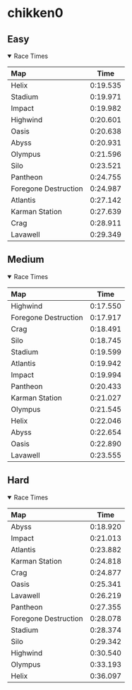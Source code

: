# chikken0
## Easy
<details open>
<summary>Race Times</summary>

| Map      | Time  |
| :------------- | :-----: |
| Helix              | 0:19.535 |
| Stadium              | 0:19.971 |
| Impact              | 0:19.982 |
| Highwind              | 0:20.601 |
| Oasis              | 0:20.638 |
| Abyss              | 0:20.931 |
| Olympus              | 0:21.596 |
| Silo              | 0:23.521 |
| Pantheon              | 0:24.755 |
| Foregone Destruction              | 0:24.987 |
| Atlantis              | 0:27.142 |
| Karman Station              | 0:27.639 |
| Crag              | 0:28.911 |
| Lavawell              | 0:29.349 |

</details>

## Medium
<details open>
<summary>Race Times</summary>

| Map      | Time  |
| :------------- | :-----: |
| Highwind              | 0:17.550 |
| Foregone Destruction              | 0:17.917 |
| Crag              | 0:18.491 |
| Silo              | 0:18.745 |
| Stadium              | 0:19.599 |
| Atlantis              | 0:19.942 |
| Impact              | 0:19.994 |
| Pantheon              | 0:20.433 |
| Karman Station              | 0:21.027 |
| Olympus              | 0:21.545 |
| Helix              | 0:22.046 |
| Abyss              | 0:22.654 |
| Oasis              | 0:22.890 |
| Lavawell              | 0:23.555 |

</details>

## Hard
<details open>
<summary>Race Times</summary>

| Map      | Time  |
| :------------- | :-----: |
| Abyss              | 0:18.920 |
| Impact              | 0:21.013 |
| Atlantis              | 0:23.882 |
| Karman Station              | 0:24.818 |
| Crag              | 0:24.877 |
| Oasis              | 0:25.341 |
| Lavawell              | 0:26.219 |
| Pantheon              | 0:27.355 |
| Foregone Destruction              | 0:28.078 |
| Stadium              | 0:28.374 |
| Silo              | 0:29.342 |
| Highwind              | 0:30.540 |
| Olympus              | 0:33.193 |
| Helix              | 0:36.097 |

</details>
